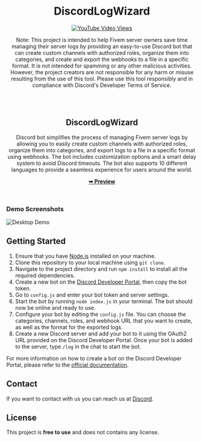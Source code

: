 <h1 align="center">DiscordLogWizard</h1>


<div align="center">
  
  [![YouTube Video Views](https://img.shields.io/youtube/views/VJKx9uLEpaU?style=social)](https://www.youtube.com/@M3LMTV)

Note: This project is intended to help Fivem server owners save time managing their server logs by providing an easy-to-use Discord bot that can create custom channels with authorized roles, organize them into categories, and create and export the webhooks to a file in a specific format. It is not intended for spamming or any other malicious activities. However, the project creators are not responsible for any harm or misuse resulting from the use of this tool. Please use this tool responsibly and in compliance with Discord's Developer Terms of Service. 

  <br />
  <br />

  <h2 align="center">DiscordLogWizard</h2>

Discord bot simplifies the process of managing Fivem server logs by allowing you to easily create custom channels with authorized roles, organize them into categories, and export logs to a file in a specific format using webhooks. The bot includes customization options and a smart delay system to avoid Discord timeouts. The bot also supports 10 different languages to provide a seamless experience for users around the world.

  <a href="https://codewithsadee.github.io/gamics/"><strong>➥ Preview</strong></a>

</div>

<br />

### Demo Screenshots

![Desktop Demo](https://cdn.discordapp.com/attachments/870376559742156810/1080382151389884466/Screenshot_2023-03-01_094845.png "Desktop Demo")

## Getting Started

1. Ensure that you have [Node.js](https://nodejs.org/) installed on your machine.
2. Clone this repository to your local machine using `git clone`.
3. Navigate to the project directory and run `npm install` to install all the required dependencies.
4. Create a new bot on the [Discord Developer Portal](https://discord.com/developers/applications), then copy the bot token.
5. Go to `config.js` and enter your bot token and server settings. 
6. Start the bot by running `node index.js` in your terminal. The bot should now be online and ready to use.
7. Configure your bot by editing the `config.js` file. You can choose the categories, channels, roles, and webhook URL that you want to create, as well as the format for the exported logs.
8. Create a new Discord server and add your bot to it using the OAuth2 URL provided on the Discord Developer Portal. Once your bot is added to the server, type `/log` in the chat to start the bot.

For more information on how to create a bot on the Discord Developer Portal, please refer to the [official documentation](https://discord.com/developers/docs/intro). 


## Contact

If you want to contact with us you can reach us at [Discord](https://discord.gg/3TX7wKC9DM).

## License

This project is **free to use** and does not contains any license.
